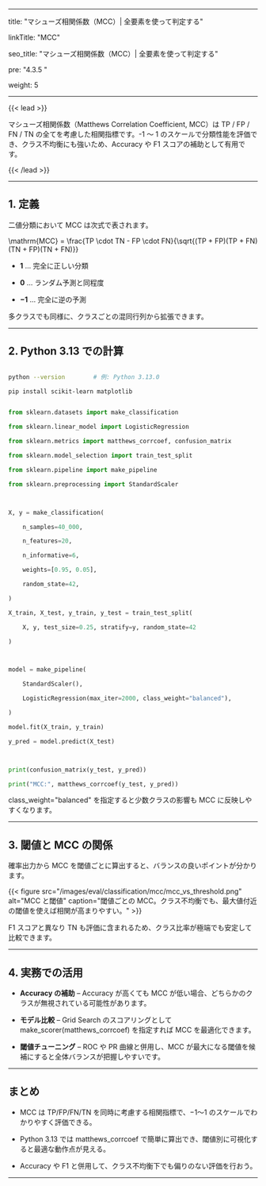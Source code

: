 ﻿---

title: "マシューズ相関係数（MCC）| 全要素を使って判定する"

linkTitle: "MCC"

seo_title: "マシューズ相関係数（MCC）| 全要素を使って判定する"

pre: "4.3.5 "

weight: 5

---



{{< lead >}}

マシューズ相関係数（Matthews Correlation Coefficient, MCC）は TP / FP / FN / TN の全てを考慮した相関指標です。-1 〜 1 のスケールで分類性能を評価でき、クラス不均衡にも強いため、Accuracy や F1 スコアの補助として有用です。

{{< /lead >}}



---



## 1. 定義



二値分類において MCC は次式で表されます。





\mathrm{MCC} = \frac{TP \cdot TN - FP \cdot FN}{\sqrt{(TP + FP)(TP + FN)(TN + FP)(TN + FN)}}





- **1** … 完全に正しい分類

- **0** … ランダム予測と同程度

- **−1** … 完全に逆の予測



多クラスでも同様に、クラスごとの混同行列から拡張できます。



---



## 2. Python 3.13 での計算



```bash

python --version        # 例: Python 3.13.0

pip install scikit-learn matplotlib

```



```python

from sklearn.datasets import make_classification

from sklearn.linear_model import LogisticRegression

from sklearn.metrics import matthews_corrcoef, confusion_matrix

from sklearn.model_selection import train_test_split

from sklearn.pipeline import make_pipeline

from sklearn.preprocessing import StandardScaler



X, y = make_classification(

    n_samples=40_000,

    n_features=20,

    n_informative=6,

    weights=[0.95, 0.05],

    random_state=42,

)

X_train, X_test, y_train, y_test = train_test_split(

    X, y, test_size=0.25, stratify=y, random_state=42

)



model = make_pipeline(

    StandardScaler(),

    LogisticRegression(max_iter=2000, class_weight="balanced"),

)

model.fit(X_train, y_train)

y_pred = model.predict(X_test)



print(confusion_matrix(y_test, y_pred))

print("MCC:", matthews_corrcoef(y_test, y_pred))

```



class_weight="balanced" を指定すると少数クラスの影響も MCC に反映しやすくなります。



---



## 3. 閾値と MCC の関係



確率出力から MCC を閾値ごとに算出すると、バランスの良いポイントが分かります。



{{< figure src="/images/eval/classification/mcc/mcc_vs_threshold.png" alt="MCC と閾値" caption="閾値ごとの MCC。クラス不均衡でも、最大値付近の閾値を使えば相関が高まりやすい。" >}}



F1 スコアと異なり TN も評価に含まれるため、クラス比率が極端でも安定して比較できます。



---



## 4. 実務での活用



- **Accuracy の補助** – Accuracy が高くても MCC が低い場合、どちらかのクラスが無視されている可能性があります。

- **モデル比較** – Grid Search のスコアリングとして make_scorer(matthews_corrcoef) を指定すれば MCC を最適化できます。

- **閾値チューニング** – ROC や PR 曲線と併用し、MCC が最大になる閾値を候補にすると全体バランスが把握しやすいです。



---



## まとめ



- MCC は TP/FP/FN/TN を同時に考慮する相関指標で、−1〜1 のスケールでわかりやすく評価できる。

- Python 3.13 では matthews_corrcoef で簡単に算出でき、閾値別に可視化すると最適な動作点が見える。

- Accuracy や F1 と併用して、クラス不均衡下でも偏りのない評価を行おう。

---


